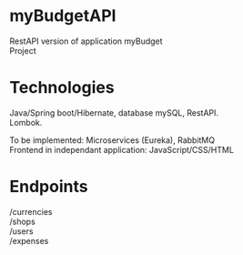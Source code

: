 # myBudgetAPI
RestAPI version of application myBudget  
Project 

# Technologies

Java/Spring boot/Hibernate, database mySQL, RestAPI.  
Lombok.  

To be implemented: Microservices (Eureka), RabbitMQ  
Frontend in independant application: JavaScript/CSS/HTML

# Endpoints
/currencies  
/shops  
/users  
/expenses  
